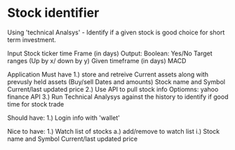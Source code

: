 # Stock identifier

Using 'technical Analsys' - Identify if a given stock is good choice for short term investment. 

Input  Stock ticker
       time Frame (in days)
Output: 
   Boolean: Yes/No
   Target ranges (Up by x/ down by y)
   Given timeframe (in days)
   MACD
  
  
Application 
  Must have
  1.) store and retreive Current assets along with prevusly held assets
        (Buy/sell Dates and amounts)
         Stock name and Symbol
         Current/last updated price
  2.) Use API to pull stock info
          Optiomns: yahoo finance API
  3.) Run Technical Analysys against the history to identify if good time for stock trade
         
  Should have:
  1.) Login info with 'wallet'
         
  Nice to have:
  1.) Watch list of stocks
    a.) add/remove to watch list
      i.) Stock name and Symbol
         Current/last updated price
  
  

